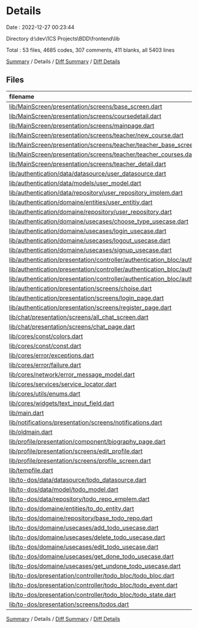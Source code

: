 # Details

Date : 2022-12-27 00:23:44

Directory d:\\dev\\1CS Projects\\BDD\\frontend\\lib

Total : 53 files,  4685 codes, 307 comments, 411 blanks, all 5403 lines

[Summary](results.md) / Details / [Diff Summary](diff.md) / [Diff Details](diff-details.md)

## Files
| filename | language | code | comment | blank | total |
| :--- | :--- | ---: | ---: | ---: | ---: |
| [lib/MainScreen/presentation/screens/base_screen.dart](/lib/MainScreen/presentation/screens/base_screen.dart) | Dart | 90 | 15 | 6 | 111 |
| [lib/MainScreen/presentation/screens/coursedetail.dart](/lib/MainScreen/presentation/screens/coursedetail.dart) | Dart | 337 | 1 | 9 | 347 |
| [lib/MainScreen/presentation/screens/mainpage.dart](/lib/MainScreen/presentation/screens/mainpage.dart) | Dart | 328 | 1 | 13 | 342 |
| [lib/MainScreen/presentation/screens/teacher/new_course.dart](/lib/MainScreen/presentation/screens/teacher/new_course.dart) | Dart | 346 | 2 | 9 | 357 |
| [lib/MainScreen/presentation/screens/teacher/teacher_base_screen.dart](/lib/MainScreen/presentation/screens/teacher/teacher_base_screen.dart) | Dart | 83 | 15 | 7 | 105 |
| [lib/MainScreen/presentation/screens/teacher/teacher_courses.dart](/lib/MainScreen/presentation/screens/teacher/teacher_courses.dart) | Dart | 73 | 0 | 3 | 76 |
| [lib/MainScreen/presentation/screens/teacher_detail.dart](/lib/MainScreen/presentation/screens/teacher_detail.dart) | Dart | 191 | 1 | 7 | 199 |
| [lib/authentication/data/datasource/user_datasource.dart](/lib/authentication/data/datasource/user_datasource.dart) | Dart | 121 | 1 | 16 | 138 |
| [lib/authentication/data/models/user_model.dart](/lib/authentication/data/models/user_model.dart) | Dart | 24 | 0 | 4 | 28 |
| [lib/authentication/data/repository/user_repository_implem.dart](/lib/authentication/data/repository/user_repository_implem.dart) | Dart | 57 | 0 | 11 | 68 |
| [lib/authentication/domaine/entities/user_entitiy.dart](/lib/authentication/domaine/entities/user_entitiy.dart) | Dart | 15 | 0 | 4 | 19 |
| [lib/authentication/domaine/repository/user_repository.dart](/lib/authentication/domaine/repository/user_repository.dart) | Dart | 9 | 0 | 8 | 17 |
| [lib/authentication/domaine/usecases/choose_type_usecase.dart](/lib/authentication/domaine/usecases/choose_type_usecase.dart) | Dart | 10 | 0 | 4 | 14 |
| [lib/authentication/domaine/usecases/login_usecase.dart](/lib/authentication/domaine/usecases/login_usecase.dart) | Dart | 11 | 0 | 4 | 15 |
| [lib/authentication/domaine/usecases/logout_usecase.dart](/lib/authentication/domaine/usecases/logout_usecase.dart) | Dart | 10 | 0 | 5 | 15 |
| [lib/authentication/domaine/usecases/signup_usecase.dart](/lib/authentication/domaine/usecases/signup_usecase.dart) | Dart | 11 | 0 | 5 | 16 |
| [lib/authentication/presentation/controller/authentication_bloc/authentication_bloc.dart](/lib/authentication/presentation/controller/authentication_bloc/authentication_bloc.dart) | Dart | 103 | 0 | 8 | 111 |
| [lib/authentication/presentation/controller/authentication_bloc/authentication_event.dart](/lib/authentication/presentation/controller/authentication_bloc/authentication_event.dart) | Dart | 30 | 0 | 13 | 43 |
| [lib/authentication/presentation/controller/authentication_bloc/authentication_state.dart](/lib/authentication/presentation/controller/authentication_bloc/authentication_state.dart) | Dart | 32 | 0 | 18 | 50 |
| [lib/authentication/presentation/screens/choise.dart](/lib/authentication/presentation/screens/choise.dart) | Dart | 215 | 0 | 5 | 220 |
| [lib/authentication/presentation/screens/login_page.dart](/lib/authentication/presentation/screens/login_page.dart) | Dart | 359 | 7 | 14 | 380 |
| [lib/authentication/presentation/screens/register_page.dart](/lib/authentication/presentation/screens/register_page.dart) | Dart | 328 | 0 | 16 | 344 |
| [lib/chat/presentation/screens/all_chat_screen.dart](/lib/chat/presentation/screens/all_chat_screen.dart) | Dart | 153 | 5 | 6 | 164 |
| [lib/chat/presentation/screens/chat_page.dart](/lib/chat/presentation/screens/chat_page.dart) | Dart | 206 | 1 | 30 | 237 |
| [lib/cores/const/colors.dart](/lib/cores/const/colors.dart) | Dart | 7 | 0 | 1 | 8 |
| [lib/cores/const/const.dart](/lib/cores/const/const.dart) | Dart | 3 | 0 | 0 | 3 |
| [lib/cores/error/exceptions.dart](/lib/cores/error/exceptions.dart) | Dart | 9 | 1 | 8 | 18 |
| [lib/cores/error/failure.dart](/lib/cores/error/failure.dart) | Dart | 13 | 0 | 7 | 20 |
| [lib/cores/network/error_message_model.dart](/lib/cores/network/error_message_model.dart) | Dart | 17 | 0 | 4 | 21 |
| [lib/cores/services/service_locator.dart](/lib/cores/services/service_locator.dart) | Dart | 40 | 11 | 10 | 61 |
| [lib/cores/utils/enums.dart](/lib/cores/utils/enums.dart) | Dart | 5 | 0 | 0 | 5 |
| [lib/cores/widgets/text_input_field.dart](/lib/cores/widgets/text_input_field.dart) | Dart | 45 | 1 | 4 | 50 |
| [lib/main.dart](/lib/main.dart) | Dart | 27 | 0 | 6 | 33 |
| [lib/notifications/presentation/screens/notifications.dart](/lib/notifications/presentation/screens/notifications.dart) | Dart | 69 | 0 | 6 | 75 |
| [lib/oldmain.dart](/lib/oldmain.dart) | Dart | 0 | 21 | 4 | 25 |
| [lib/profile/presentation/component/biography_page.dart](/lib/profile/presentation/component/biography_page.dart) | Dart | 83 | 0 | 5 | 88 |
| [lib/profile/presentation/screens/edit_profile.dart](/lib/profile/presentation/screens/edit_profile.dart) | Dart | 136 | 0 | 4 | 140 |
| [lib/profile/presentation/screens/profile_screen.dart](/lib/profile/presentation/screens/profile_screen.dart) | Dart | 348 | 5 | 13 | 366 |
| [lib/tempfile.dart](/lib/tempfile.dart) | Dart | 0 | 205 | 31 | 236 |
| [lib/to-dos/data/datasource/todo_datasource.dart](/lib/to-dos/data/datasource/todo_datasource.dart) | Dart | 69 | 0 | 11 | 80 |
| [lib/to-dos/data/model/todo_model.dart](/lib/to-dos/data/model/todo_model.dart) | Dart | 22 | 0 | 4 | 26 |
| [lib/to-dos/data/repository/todo_repo_emplem.dart](/lib/to-dos/data/repository/todo_repo_emplem.dart) | Dart | 55 | 0 | 8 | 63 |
| [lib/to-dos/domaine/entities/to_do_entity.dart](/lib/to-dos/domaine/entities/to_do_entity.dart) | Dart | 17 | 0 | 4 | 21 |
| [lib/to-dos/domaine/repository/base_todo_repo.dart](/lib/to-dos/domaine/repository/base_todo_repo.dart) | Dart | 10 | 0 | 3 | 13 |
| [lib/to-dos/domaine/usecases/add_todo_usecase.dart](/lib/to-dos/domaine/usecases/add_todo_usecase.dart) | Dart | 11 | 0 | 4 | 15 |
| [lib/to-dos/domaine/usecases/delete_todo_usecase.dart](/lib/to-dos/domaine/usecases/delete_todo_usecase.dart) | Dart | 11 | 0 | 4 | 15 |
| [lib/to-dos/domaine/usecases/edit_todo_usecase.dart](/lib/to-dos/domaine/usecases/edit_todo_usecase.dart) | Dart | 11 | 0 | 4 | 15 |
| [lib/to-dos/domaine/usecases/get_done_todo_usecase.dart](/lib/to-dos/domaine/usecases/get_done_todo_usecase.dart) | Dart | 11 | 0 | 4 | 15 |
| [lib/to-dos/domaine/usecases/get_undone_todo_usecase.dart](/lib/to-dos/domaine/usecases/get_undone_todo_usecase.dart) | Dart | 11 | 0 | 4 | 15 |
| [lib/to-dos/presentation/controller/todo_bloc/todo_bloc.dart](/lib/to-dos/presentation/controller/todo_bloc/todo_bloc.dart) | Dart | 76 | 0 | 7 | 83 |
| [lib/to-dos/presentation/controller/todo_bloc/todo_event.dart](/lib/to-dos/presentation/controller/todo_bloc/todo_event.dart) | Dart | 11 | 0 | 6 | 17 |
| [lib/to-dos/presentation/controller/todo_bloc/todo_state.dart](/lib/to-dos/presentation/controller/todo_bloc/todo_state.dart) | Dart | 46 | 10 | 8 | 64 |
| [lib/to-dos/presentation/screens/todos.dart](/lib/to-dos/presentation/screens/todos.dart) | Dart | 380 | 4 | 12 | 396 |

[Summary](results.md) / Details / [Diff Summary](diff.md) / [Diff Details](diff-details.md)